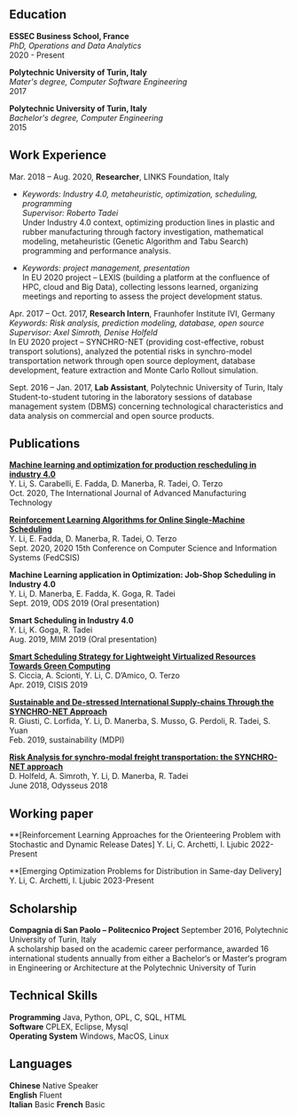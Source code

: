 ## Education

**ESSEC Business School, France**  
*PhD, Operations and Data Analytics*    
2020 - Present

**Polytechnic University of Turin, Italy**  
*Mater's degree, Computer Software Engineering*    
2017

**Polytechnic University of Turin, Italy**  
*Bachelor's degree, Computer Engineering*    
2015

## Work Experience

Mar. 2018 – Aug. 2020, **Researcher**, LINKS Foundation, Italy     
* *Keywords: Industry 4.0, metaheuristic, optimization, scheduling, programming*  
*Supervisor: Roberto Tadei*  
Under Industry 4.0 context, optimizing production lines in plastic and rubber manufacturing through factory investigation, mathematical modeling, metaheuristic (Genetic Algorithm and Tabu Search) programming and performance analysis.  

* *Keywords: project management, presentation*   
In EU 2020 project – LEXIS (building a platform at the confluence of HPC, cloud and Big Data), collecting lessons learned, organizing meetings and reporting to assess the project development status. 

Apr. 2017 – Oct. 2017, **Research Intern**, Fraunhofer Institute IVI, Germany   
*Keywords: Risk analysis, prediction modeling, database, open source*  
*Supervisor: Axel Simroth, Denise Holfeld*  
In EU 2020 project – SYNCHRO-NET (providing cost-effective, robust transport solutions), analyzed the potential risks in synchro-model transportation network through open source deployment, database development, feature extraction and Monte Carlo Rollout simulation.

Sept. 2016 – Jan. 2017, **Lab Assistant**, Polytechnic University of Turin, Italy  
Student-to-student tutoring in the laboratory sessions of database management system (DBMS) concerning technological characteristics and data analysis on commercial and open source products.

## Publications

**[Machine learning and optimization for production rescheduling in industry 4.0](https://link.springer.com/article/10.1007/s00170-020-05850-5)**    
Y. Li, S. Carabelli, E. Fadda, D. Manerba, R. Tadei, O. Terzo    
Oct. 2020, The International Journal of Advanced Manufacturing Technology

**[Reinforcement Learning Algorithms for Online Single-Machine Scheduling](https://ieeexplore.ieee.org/abstract/document/9222933)**   
Y. Li, E. Fadda, D. Manerba, R. Tadei, O. Terzo   
Sept. 2020, 2020 15th Conference on Computer Science and Information Systems (FedCSIS)

**Machine Learning application in Optimization: Job-Shop Scheduling in Industry 4.0**  
Y. Li, D. Manerba, E. Fadda, K. Goga, R. Tadei   
Sept. 2019, ODS 2019 (Oral presentation)

**Smart Scheduling in Industry 4.0**  
Y. Li, K. Goga, R. Tadei  
Aug. 2019, MIM 2019 (Oral presentation)

**[Smart Scheduling Strategy for Lightweight Virtualized Resources Towards Green Computing](https://link.springer.com/chapter/10.1007/978-3-030-22354-0_28)**  
S. Ciccia, A. Scionti, Y. Li, C. D’Amico, O. Terzo  
Apr. 2019, CISIS 2019

**[Sustainable and De-stressed International Supply-chains Through the SYNCHRO-NET Approach](https://www.mdpi.com/2071-1050/11/4/1083)**  
R. Giusti, C. Lorfida, Y. Li, D. Manerba, S. Musso, G. Perdoli, R. Tadei, S. Yuan  
Feb. 2019, sustainability (MDPI) 

**[Risk Analysis for synchro-modal freight transportation: the SYNCHRO-NET approach](https://www.researchgate.net/publication/325766304_Risk_Analysis_for_synchro-modal_freight_transportation_the_SYNCHRO-NET_approach)**  
D. Holfeld, A. Simroth, Y. Li, D. Manerba, R. Tadei  
June 2018, Odysseus 2018


## Working paper
**[Reinforcement Learning Approaches for the Orienteering Problem with Stochastic and Dynamic Release Dates]
Y. Li, C. Archetti, I. Ljubic
2022-Present

**[Emerging Optimization Problems for Distribution in Same-day Delivery]
Y. Li, C. Archetti, I. Ljubic
2023-Present

## Scholarship

**Compagnia di San Paolo – Politecnico Project** 
September 2016, Polytechnic University of Turin, Italy   
A scholarship based on the academic career performance, awarded 16 international students annually from either a Bachelor‘s or Master‘s program in Engineering or Architecture at the Polytechnic University of Turin     

## Technical Skills  

**Programming** Java, Python, OPL, C, SQL, HTML  
**Software** CPLEX, Eclipse, Mysql  
**Operating System** Windows, MacOS, Linux   

## Languages  

**Chinese** Native Speaker  
**English** Fluent  
**Italian** Basic
**French** Basic
